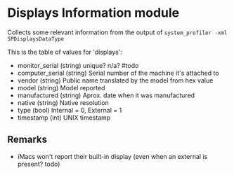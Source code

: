 Displays Information module
==============

Collects some relevant information from the output of `system_profiler -xml SPDisplaysDataType`

This is the table of values for 'displays':

* monitor_serial (string) unique? n/a? #todo
* computer_serial (string) Serial number of the machine it's attached to
* vendor (string) Public name translated by the model from hex value
* model (string) Model reported
* manufactured (string) Aprox. date when it was manufactured
* native (string) Native resolution
* type (bool) Internal = 0, External = 1
* timestamp (int) UNIX timestamp

Remarks
---

* iMacs won't report their built-in display (even when an external is present? todo)
